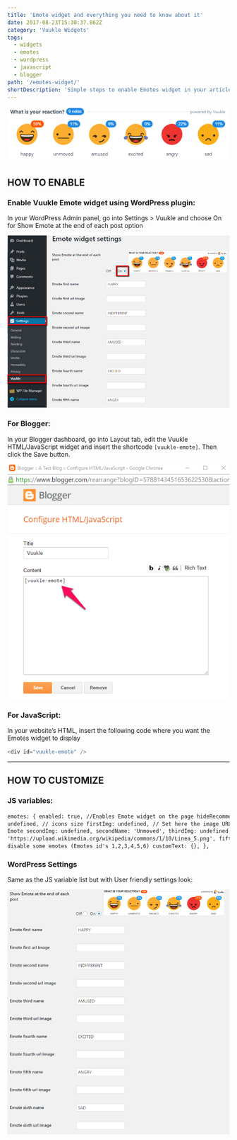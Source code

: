 ```yaml
---
title: 'Emote widget and everything you need to know about it'
date: 2017-08-23T15:30:37.862Z
category: 'Vuukle Widgets'
tags:
  - widgets
  - emotes
  - wordpress
  - javascript
  - blogger
path: '/emotes-widget/'
shortDescription: 'Simple steps to enable Emotes widget in your article with WordPress, javascript or blogger'
---
```


![Emotes Widget](./img-1.png)

## HOW TO ENABLE

### Enable Vuukle Emote widget using WordPress plugin:

In your WordPress Admin panel, go into Settings > Vuukle and choose On for Show Emote at the end of each post option

![Enable Emotes in WordPress](./Vuukle-Enable-Emotes-Wordpress.png)

### For Blogger:

In your Blogger dashboard, go into Layout tab, edit the Vuukle HTML/JavaScript widget and insert the shortcode `[vuukle-emote]`. Then click the Save button.

![Enable Emotes in Blogger](./Vuukle-Enable-Emotes-Blogger.png)

### For JavaScript:

In your website’s HTML, insert the following code where you want the Emotes widget to display

```javascript
<div id="vuukle-emote" />
```

---

## HOW TO CUSTOMIZE

### JS variables:

```html
emotes: { enabled: true, //Enables Emote widget on the page hideRecommendedArticles: false, //Hides Article recommendations on Emote selection size:
undefined, // icons size firstImg: undefined, // Set here the image URL to the desired emoji or image firstName: 'Happy', //Change the name of the
Emote secondImg: undefined, secondName: 'Unmoved', thirdImg: undefined, thirdName: 'Amused', fourthImg: undefined, fourthName: 'Excited', fifthImg:
'https://upload.wikimedia.org/wikipedia/commons/1/10/Linea_5.png', fifthName: 'Angry', sixthImg: undefined, sixthName: 'Sad', disable: [], //You can
disable some emotes (Emotes id's 1,2,3,4,5,6) customText: {}, },
```

### WordPress Settings

Same as the JS variable list but with User friendly settings look:

![wp emote s](./img-2.png)
